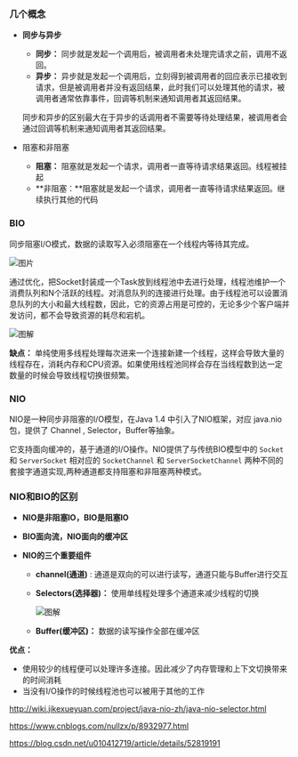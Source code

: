 ### 几个概念

- **同步与异步**

  - **同步：**  同步就是发起一个调用后，被调用者未处理完请求之前，调用不返回。
  - **异步：** 异步就是发起一个调用后，立刻得到被调用者的回应表示已接收到请求，但是被调用者并没有返回结果，此时我们可以处理其他的请求，被调用者通常依靠事件，回调等机制来通知调用者其返回结果。

  同步和异步的区别最大在于异步的话调用者不需要等待处理结果，被调用者会通过回调等机制来通知调用者其返回结果。

- 阻塞和非阻塞

  - **阻塞：** 阻塞就是发起一个请求，调用者一直等待请求结果返回。线程被挂起
  - **非阻塞：**阻塞就是发起一个请求，调用者一直等待请求结果返回。继续执行其他的代码



### BIO

同步阻塞I/O模式，数据的读取写入必须阻塞在一个线程内等待其完成。

![图片](https://camo.githubusercontent.com/5ef6de9824ae82bb0c403522a647953d1193a362/68747470733a2f2f6d792d626c6f672d746f2d7573652e6f73732d636e2d6265696a696e672e616c6979756e63732e636f6d2f322e706e67)

通过优化，把Socket封装成一个Task放到线程池中去进行处理，线程池维护一个消费队列和N个活跃的线程。对消息队列的连接进行处理。由于线程池可以设置消息队列的大小和最大线程数，因此，它的资源占用是可控的，无论多少个客户端并发访问，都不会导致资源的耗尽和宕机。

![图解](https://camo.githubusercontent.com/04b258a50ca7f9762f43d64e70f4489440bae4eb/68747470733a2f2f6d792d626c6f672d746f2d7573652e6f73732d636e2d6265696a696e672e616c6979756e63732e636f6d2f332e706e67)

**缺点：** 单纯使用多线程处理每次进来一个连接新建一个线程，这样会导致大量的线程存在，消耗内存和CPU资源。如果使用线程池同样会存在当线程数到达一定数量的时候会导致线程切换很频繁。

### NIO

NIO是一种同步非阻塞的I/O模型，在Java 1.4 中引入了NIO框架，对应 java.nio 包，提供了 Channel , Selector，Buffer等抽象。

它支持面向缓冲的，基于通道的I/O操作。NIO提供了与传统BIO模型中的 `Socket` 和 `ServerSocket` 相对应的 `SocketChannel` 和 `ServerSocketChannel` 两种不同的套接字通道实现,两种通道都支持阻塞和非阻塞两种模式。

### NIO和BIO的区别

- **NIO是非阻塞IO，BIO是阻塞IO**

- **BIO面向流，NIO面向的缓冲区**

- **NIO的三个重要组件**

  - **channel(通道)** : 通道是双向的可以进行读写，通道只能与Buffer进行交互

  - **Selectors(选择器)：** 使用单线程处理多个通道来减少线程的切换

    ![图解](https://camo.githubusercontent.com/3a68153ce17be90275df07a47409afaea91aff83/68747470733a2f2f6d792d626c6f672d746f2d7573652e6f73732d636e2d6265696a696e672e616c6979756e63732e636f6d2f323031392d322f536c6563746f722e706e67)

  - **Buffer(缓冲区)：** 数据的读写操作全部在缓冲区


**优点：**

- 使用较少的线程便可以处理许多连接。因此减少了内存管理和上下文切换带来的时间消耗
- 当没有I/O操作的时候线程池也可以被用于其他的工作



http://wiki.jikexueyuan.com/project/java-nio-zh/java-nio-selector.html

https://www.cnblogs.com/nullzx/p/8932977.html

https://blog.csdn.net/u010412719/article/details/52819191